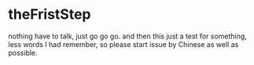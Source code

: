 # theFristStep
nothing have to talk, just go go go.
and then
this just a test for something, less words I had remember, so please start issue by Chinese as well as possible.
